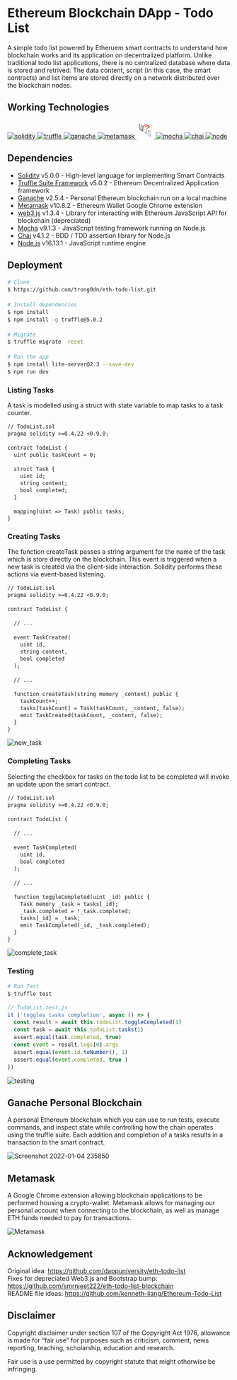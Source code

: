 # Ethereum Blockchain DApp - Todo List

A simple todo list powered by Etheruem smart contracts to understand how blockchain works and its application on decentralized platform. Unlike traditional todo list applications, there is no centralized database where data is stored and retrived. The data content, script (in this case, the smart contracts) and list items are stored directly on a network distributed over the blockchain nodes.

## Working Technologies
<p align="left"> 
  <a href="https://docs.soliditylang.org/en/v0.5.3/" target="_blank"> <img src="https://docs.soliditylang.org/en/v0.5.3/_images/logo.svg" alt="solidity" width="40" height="40"/> </a> 
  <a href="https://www.trufflesuite.com/truffle" target="_blank"> <img src="https://trufflesuite.com/img/truffle-logo-light.svg" alt="truffle" width="40" height="40"/> </a> 
  <a href="https://www.trufflesuite.com/ganache" target="_blank"> <img src="https://camo.githubusercontent.com/d70319ac2c816ab8bfa160416533097e3360b8afd08f920da37a4556ed77058c/68747470733a2f2f74727566666c6573756974652e6769746875622e696f2f67616e616368652f6173736574732f696d672f67616e616368652d6c6f676f2d6461726b2e737667" alt="ganache" width="40" height="40"/> </a> 
  <a href="https://metamask.io/" target="_blank"> <img src="https://raw.githubusercontent.com/MetaMask/brand-resources/master/SVG/metamask-fox.svg" alt="metamask" width="40" height="40"/> </a> 
    <a href="https://web3js.readthedocs.io/en/v1.3.4/" target="_blank"> <img src="https://raw.githubusercontent.com/ChainSafe/web3.js/1.x/assets/logo/web3js.jpg" alt="web3js" width="40" height="40"/> </a> 
  <a href="https://mochajs.org/" target="_blank"> <img src="https://www.vectorlogo.zone/logos/mochajs/mochajs-icon.svg" alt="mocha" width="40" height="40"/> </a> 
  <a href="https://www.chaijs.com/" target="_blank"> <img src="https://gist.githubusercontent.com/keithamus/3d8cfbaeddf8bdf5f7cd94a3bdae0934/raw/63ca295f3aa7e1b94b598d84dfe0330383497a8c/Chai%2520Logo.svg" alt="chai" width="40" height="40"/> </a> 
  <a href="https://nodejs.org/en/" target="_blank"> <img src="https://nodejs.org/static/images/logo.svg" alt="node" width="40" height="40"/> </a> 
</p>

## Dependencies
* [Solidity](https://docs.soliditylang.org/en/v0.8.11/) v5.0.0 - High-level language for implementing Smart Contracts 
* [Truffle Suite Framework](https://www.trufflesuite.com/truffle) v5.0.2 - Ethereum Decentralized Application framework 
* [Ganache](https://www.trufflesuite.com/ganache) v2.5.4 - Personal Ethereum blockchain run on a local machine
* [Metamask](https://metamask.io/) v10.8.2 - Ethereum Wallet Google Chrome extension 
* [web3.js](https://web3js.readthedocs.io/en/v1.3.4/) v1.3.4 - Library for interacting with Ethereum JavaScript API for blockchain (depreciated)
* [Mocha](https://mochajs.org/) v9.1.3 - JavaScript testing framework running on Node.js
* [Chai](https://www.chaijs.com/) v4.1.2 - BDD / TDD assertion library for Node.js
* [Node.js](https://nodejs.org/en/) v16.13.1 - JavaScript runtime engine

## Deployment 
```bash
# Clone 
$ https://github.com/trong0dn/eth-todo-list.git

# Install dependencies 
$ npm install
$ npm install -g truffle@5.0.2

# Migrate 
$ truffle migrate -reset

# Run the app
$ npm install lite-server@2.3 --save-dev
$ npm run dev
```

### Listing Tasks
A task is modelled using a struct with state variable to map tasks to a task counter.

```solidity
// TodoList.sol
pragma solidity >=0.4.22 <0.9.0;

contract TodoList {
  uint public taskCount = 0;

  struct Task {
    uint id;
    string content;
    bool completed;
  }

  mapping(uint => Task) public tasks;
}
```

### Creating Tasks 

The function createTask passes a string argument for the name of the task which is store directly on the blockchain. This event is triggered when a new task is created via the client-side interaction. Solidity performs these actions via event-based listening. 

```solidity
// TodoList.sol
pragma solidity >=0.4.22 <0.9.0;

contract TodoList {

  // ...

  event TaskCreated(
    uint id,
    string content,
    bool completed
  );

  // ...

  function createTask(string memory _content) public {
    taskCount++;
    tasks[taskCount] = Task(taskCount, _content, false);
    emit TaskCreated(taskCount, _content, false);
  }
}
```

![new_task](https://user-images.githubusercontent.com/55768917/148163029-020e830f-8677-4c2b-84f7-d1f9b5e2fa52.gif)

### Completing Tasks

Selecting the checkbox for tasks on the todo list to be completed will invoke an update upon the smart contract. 

```solidity
// TodoList.sol
pragma solidity >=0.4.22 <0.9.0;

contract TodoList {

  // ...

  event TaskCompleted(
    uint id,
    bool completed
  );

  // ...

  function toggleCompleted(uint _id) public {
    Task memory _task = tasks[_id];
    _task.completed = !_task.completed;
    tasks[_id] = _task;
    emit TaskCompleted(_id, _task.completed);
  }
}
```

![complete_task](https://user-images.githubusercontent.com/55768917/148163040-9a482d01-64f9-43ae-bec3-b7e77fa5ead1.gif)

### Testing
```bash
# Run Test 
$ truffle test 
```

```javascript
// TodoList.test.js
it ('toggles tasks completion', async () => {
  const result = await this.todoList.toggleCompleted(1)
  const task = await this.todoList.tasks(1)
  assert.equal(task.completed, true)
  const event = result.logs[0].args 
  assert.equal(event.id.toNumber(), 1)
  assert.equal(event.completed, true )
})
```

![testing](https://user-images.githubusercontent.com/55768917/148163313-1c9c2e49-590a-45b7-9488-69ad739b0a9a.png)

## Ganache Personal Blockchain 
A personal Ethereum blockchain which you can use to run tests, execute commands, and inspect state while controlling how the chain operates using the truffle suite. Each addition and completion of a tasks results in a transaction to the smart contract.

![Screenshot 2022-01-04 235850](https://user-images.githubusercontent.com/55768917/148163360-cc8cea95-9cab-4b27-90e3-845c22cd6054.png)

## Metamask

A Google Chrome extension allowing blockchain applications to be performed housing a crypto-wallet. Metamask allows for managing our personal account when connecting to the blockchain, as well as manage ETH funds needed to pay for transactions. 

![Metamask](https://user-images.githubusercontent.com/55768917/148163515-c72ddadd-bf4c-473f-adc9-2280882a0cae.png)

## Acknowledgement

Original idea: https://github.com/dappuniversity/eth-todo-list <br>
Fixes for depreciated Web3.js and Bootstrap bump: https://github.com/smrnjeet222/eth-todo-list-blockchain <br>
README file ideas: https://github.com/kenneth-liang/Ethereum-Todo-List <br>

## Disclaimer

Copyright disclaimer under section 107 of the Copyright Act 1976, 
allowance is made for “fair use” for purposes such as criticism, 
comment, news reporting, teaching, scholarship, education and research.

Fair use is a use permitted by copyright statute that might otherwise 
be infringing.
